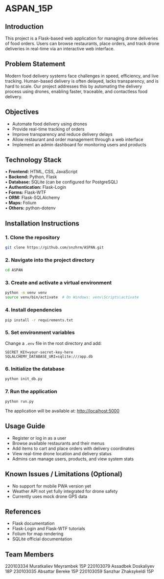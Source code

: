 # ASPAN_15P

## Introduction  
This project is a Flask-based web application for managing drone deliveries of food orders. Users can browse restaurants, place orders, and track drone deliveries in real-time via an interactive web interface.

## Problem Statement  
Modern food delivery systems face challenges in speed, efficiency, and live tracking. Human-based delivery is often delayed, lacks transparency, and is hard to scale. Our project addresses this by automating the delivery process using drones, enabling faster, traceable, and contactless food delivery.

## Objectives  
- Automate food delivery using drones  
- Provide real-time tracking of orders  
- Improve transparency and reduce delivery delays  
- Allow restaurant and order management through a web interface  
- Implement an admin dashboard for monitoring users and products  

## Technology Stack  
• **Frontend:** HTML, CSS, JavaScript  
• **Backend:** Python, Flask  
• **Database:** SQLite (can be configured for PostgreSQL)  
• **Authentication:** Flask-Login  
• **Forms:** Flask-WTF  
• **ORM:** Flask-SQLAlchemy  
• **Maps:** Folium  
• **Others:** python-dotenv  

## Installation Instructions  
### 1. Clone the repository  
```bash  
git clone https://github.com/snzhrm/ASPAN.git  
```

### 2. Navigate into the project directory  
```bash  
cd ASPAN  
```

### 3. Create and activate a virtual environment  
```bash  
python -m venv venv  
source venv/bin/activate  # On Windows: venv\Scripts\activate  
```

### 4. Install dependencies  
```bash  
pip install -r requirements.txt  
```

### 5. Set environment variables  
Change a `.env` file in the root directory and add:  
```env  
SECRET_KEY=your-secret-key-here  
SQLALCHEMY_DATABASE_URI=sqlite:///app.db  
```

### 6. Initialize the database  
```bash  
python init_db.py  
```

### 7. Run the application  
```bash  
python run.py  
```

The application will be available at: [http://localhost:5000](http://localhost:5000)

## Usage Guide  
- Register or log in as a user  
- Browse available restaurants and their menus  
- Add items to cart and place orders with delivery coordinates  
- View real-time drone location and delivery status  
- Admins can manage users, products, and view system stats  


## Known Issues / Limitations (Optional)  
- No support for mobile PWA version yet  
- Weather API not yet fully integrated for drone safety  
- Currently uses mock drone GPS data  

## References  
- Flask documentation  
- Flask-Login and Flask-WTF tutorials  
- Folium for map rendering  
- SQLite official documentation  

## Team Members  
220103334 Muratkaliev Meyrambek 15P
220103079 Assadbek Doskaliyev 18P
230103035 Absattar Bereke 15P
220103059 Sanzhar Zhaksykeldi 15P
